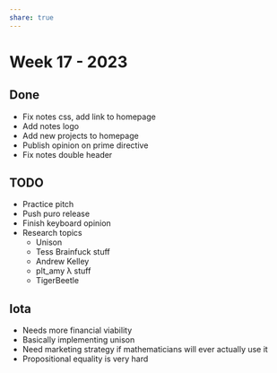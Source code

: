 ```yaml
---
share: true
---
```


# Week 17 - 2023

## Done

- Fix notes css, add link to homepage
- Add notes logo
- Add new projects to homepage
- Publish opinion on prime directive
- Fix notes double header

## TODO

- Practice pitch
- Push puro release
- Finish keyboard opinion
- Research topics
	- Unison
	- Tess Brainfuck stuff
	- Andrew Kelley
	- plt_amy λ stuff
	- TigerBeetle

## Iota

* Needs more financial viability
* Basically implementing unison
* Need marketing strategy if mathematicians will ever actually use it
* Propositional equality is very hard